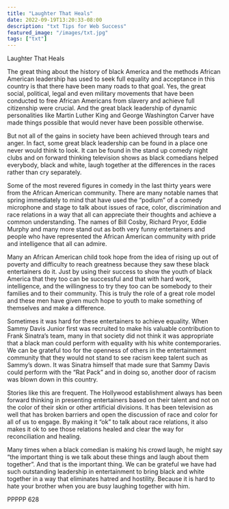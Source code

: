 ```yaml
---
title: "Laughter That Heals"
date: 2022-09-19T13:20:33-08:00
description: "txt Tips for Web Success"
featured_image: "/images/txt.jpg"
tags: ["txt"]
---
```


Laughter That Heals

The great thing about the history of black America and the methods African American leadership has used to seek full equality and acceptance in this country is that there have been many roads to that goal.  Yes, the great social, political, legal and even military movements that have been conducted to free African Americans from slavery and achieve full citizenship were crucial.  And the great black leadership of dynamic personalities like Martin Luther King and George Washington Carver have made things possible that would never have been possible otherwise.

But not all of the gains in society have been achieved through tears and anger.  In fact, some great black leadership can be found in a place one never would think to look.  It can be found in the stand up comedy night clubs and on forward thinking television shows as black comedians helped everybody, black and white, laugh together at the differences in the races rather than cry separately.

Some of the most revered figures in comedy in the last thirty years were from the African American community.  There are many notable names that spring immediately to mind that have used the “podium” of a comedy microphone and stage to talk about issues of race, color, discrimination and race relations in a way that all can appreciate their thoughts and achieve a common understanding.  The names of Bill Cosby, Richard Pryor, Eddie Murphy and many more stand out as both very funny entertainers and people who have represented the African American community with pride and intelligence that all can admire.

Many an African American child took hope from the idea of rising up out of poverty and difficulty to reach greatness because they saw these black entertainers do it.  Just by using their success to show the youth of black America that they too can be successful and that with hard work, intelligence, and the willingness to try they too can be somebody to their families and to their community.  This is truly the role of a great role model and these men have given much hope to youth to make something of themselves and make a difference.

Sometimes it was hard for these entertainers to achieve equality.  When Sammy Davis Junior first was recruited to make his valuable contribution to Frank Sinatra’s team, many in that society did not think it was appropriate that a black man could perform with equality with his white contemporaries.  We can be grateful too for the openness of others in the entertainment community that they would not stand to see racism keep talent such as Sammy’s down.  It was Sinatra himself that made sure that Sammy Davis could perform with the “Rat Pack” and in doing so, another door of racism was blown down in this country.

Stories like this are frequent.  The Hollywood establishment always has been forward thinking in presenting entertainers based on their talent and not on the color of their skin or other artificial divisions.  It has been television as well that has broken barriers and open the discussion of race and color for all of us to engage.  By making it “ok” to talk about race relations, it also makes it ok to see those relations healed and clear the way for reconciliation and healing.  

Many times when a black comedian is making his crowd laugh, he might say “the important thing is we talk about these things and laugh about them together”.  And that is the important thing.  We can be grateful we have had such outstanding leadership in entertainment to bring black and white together in a way that eliminates hatred and hostility.  Because it is hard to hate your brother when you are busy laughing together with him.  

PPPPP 628

